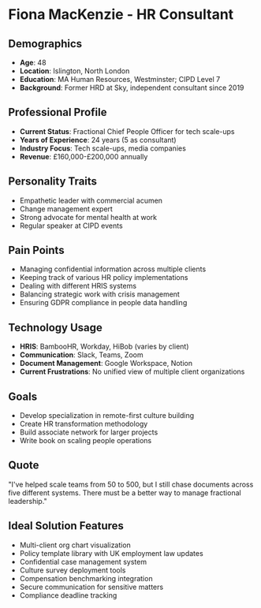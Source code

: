 # Fiona MacKenzie - HR Consultant

## Demographics
- **Age**: 48
- **Location**: Islington, North London
- **Education**: MA Human Resources, Westminster; CIPD Level 7
- **Background**: Former HRD at Sky, independent consultant since 2019

## Professional Profile
- **Current Status**: Fractional Chief People Officer for tech scale-ups
- **Years of Experience**: 24 years (5 as consultant)
- **Industry Focus**: Tech scale-ups, media companies
- **Revenue**: £160,000-£200,000 annually

## Personality Traits
- Empathetic leader with commercial acumen
- Change management expert
- Strong advocate for mental health at work
- Regular speaker at CIPD events

## Pain Points
- Managing confidential information across multiple clients
- Keeping track of various HR policy implementations
- Dealing with different HRIS systems
- Balancing strategic work with crisis management
- Ensuring GDPR compliance in people data handling

## Technology Usage
- **HRIS**: BambooHR, Workday, HiBob (varies by client)
- **Communication**: Slack, Teams, Zoom
- **Document Management**: Google Workspace, Notion
- **Current Frustrations**: No unified view of multiple client organizations

## Goals
- Develop specialization in remote-first culture building
- Create HR transformation methodology
- Build associate network for larger projects
- Write book on scaling people operations

## Quote
"I've helped scale teams from 50 to 500, but I still chase documents across five different systems. There must be a better way to manage fractional leadership."

## Ideal Solution Features
- Multi-client org chart visualization
- Policy template library with UK employment law updates
- Confidential case management system
- Culture survey deployment tools
- Compensation benchmarking integration
- Secure communication for sensitive matters
- Compliance deadline tracking